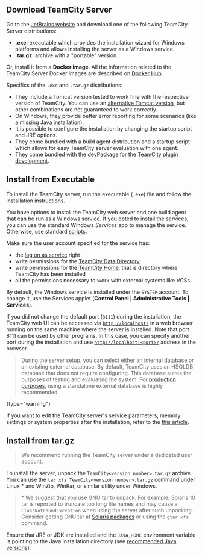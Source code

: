 [//]: # (title: Install TeamCity Server on Windows)
[//]: # (auxiliary-id: Install TeamCity Server on Windows)

## Download TeamCity Server

Go to the [JetBrains website](http://www.jetbrains.com/teamcity/download/) and download one of the following TeamCity Server distributions:
* __.exe__: executable which provides the installation wizard for Windows platforms and allows installing the server as a Windows service.
* __.tar.gz__: archive with a "portable" version.

Or, install it from a __Docker image__. All the information related to the TeamCity Server Docker images are described on [Docker Hub](https://hub.docker.com/r/jetbrains/teamcity-server/).

Specifics of the `.exe` and `.tar.gz` distributions:
* They include a Tomcat version tested to work fine with the respective version of TeamCity. You can use an [alternative Tomcat version](install-non-bundled-java-and-tomcat.md#Use+Another+Version+of+Tomcat), but other combinations are not guaranteed to work correctly.
* On Windows, they provide better error reporting for some scenarios (like a missing Java installation).
* It is possible to configure the installation by changing the startup script and JRE options.
* They come bundled with a build agent distribution and a startup script which allows for easy TeamCity server evaluation with one agent.
* They come bundled with the devPackage for the [TeamCity plugin development](https://plugins.jetbrains.com/docs/teamcity/developing-teamcity-plugins.html).

## Install from Executable

To install the TeamCity server, run the executable (`.exe`) file and follow the installation instructions.

You have options to install the TeamCity web server and one build agent that can be run as a Windows service. If you opted to install the services, you can use the standard Windows _Services_ app to manage the service. Otherwise, use standard [scripts](#Starting+TeamCity+server).

Make sure the user account specified for the service has:
* the [log on as service](https://docs.microsoft.com/en-us/previous-versions/windows/it-pro/windows-server-2008-R2-and-2008/cc794944(v=ws.10)?redirectedfrom=MSDN) right
* write permissions for the [TeamCity Data Directory](teamcity-data-directory.md)
* write permissions for the [TeamCity Home](teamcity-home-directory.md), that is directory where TeamCity has been installed
* all the permissions necessary to work with external systems like VCSs

By default, the Windows service is installed under the `SYSTEM` account. To change it, use the Services applet (__Control Panel | Administrative Tools | Services__).

If you did not change the default port (`8111`) during the installation, the TeamCity web UI can be accessed via [`http://localhost/`](http://localhost/) in a web browser running on the same machine where the server is installed. Note that port 8111 can be used by other programs. In this case, you can specify another port during the installation and use [`http://localhost:<port>/`](http://localhost:<port>/) address in the browser.

>During the server setup, you can select either an internal database or an existing external database. By default, TeamCity uses an HSQLDB database that does not require configuring. This database suites the purposes of testing and evaluating the system. For [production purposes](configure-server-installation.md#Configure+Server+for+Production+Use), using a standalone external database is highly recommended.
>
{type="warning"}

If you want to edit the TeamCity server's service parameters, memory settings or system properties after the installation, refer to the [this article](server-startup-properties.md).

## Install from tar.gz

>We recommend running the TeamCity server under a dedicated user account.

To install the server, unpack the `TeamCity<version number>.tar.gz` archive. You can use the `tar xfz TeamCity<version number>.tar.gz` command under Linux \* and WinZip, WinRar, or similar utility under Windows.

>\* We suggest that you use GNU tar to unpack. For example, Solaris 10 tar is reported to truncate too long file names and may cause a `ClassNotFoundException` when using the server after such unpacking. Consider getting GNU tar at [Solaris packages](http://sunfreeware.com/) or using the `gtar xfz` command.

Ensure that JRE or JDK are installed and the `JAVA_HOME` environment variable is pointing to the Java installation directory (see [recommended Java versions](supported-platforms-and-environments.md#TeamCity+Server)).